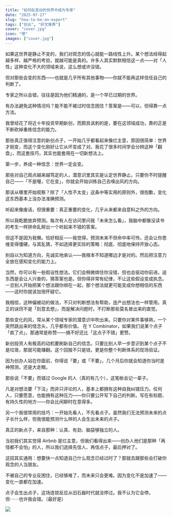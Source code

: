 ```yaml
---
title: "如何在变动的世界中成为专家"
date: "2025-07-27"
slug: "how-to-be-an-expert"
tags: ["创业", "好文推荐"]
cover: "cover.jpg"
icon: "😎"
images: ["cover.jpg"]
---
```

如果这世界是静止不变的，我们对观念的信心就能一路线性上升。某个想法经得起越多样、越严格的考验，就越可能是真的。许多人其实默默相信这一点——对「人性」这种变化不大的领域来说，这么想或许没错。



但对那些会变的东西——也就是几乎所有其他事物——你就不能再这样信任自己的判断了。



专家之所以会错，往往是因为他们精通的，是一个早已过期的世界。



有办法避免这种情况吗？能不能不被过时信念困住？答案是——可以，但得靠一点方法。



我曾经花了将近十年投资早期新创，而颇具讽刺的是，要在这领域成功，靠的正是不断砍掉重练信念的能力。



那些真正值得注意的新创点子，一开始几乎都看起来像烂主意，原因很简单：世界才刚变，而这个变化刚好让它从坏变成了对。我花了很多时间学会分辨这种「翻盘」，而这套技巧，其实也能套用在一切新想法上。



第一步，养成一种信念：世界一定会变。



那些对自己观点越来越笃定的人，潜意识里其实是认定世界静止。只要你不时提醒自己——「不是喔，它在变」，你就会开始训练自己去嗅出风的方向。



那该从哪里开始观察？除了「人性不太变」这条中等实用的原则外，很抱歉，变化这东西基本上没办法准确预测。



听起来像废话，但很重要：真正重要的变化，几乎从来都来自意料之外的方向。



所以我乾脆放弃预测。每次有人在访问里问我「未来怎么看」，我脑中都像没读书的考生一样拼命乱掰出一个听起来不错的答案。



但这不是因为我懒。恰好相反——我觉得，预测未来不但命中率可怜，还会让你思维变得僵硬。与其乱猜，不如选择更实际的策略：彻底、彻底地保持开放心态。



别自以为知道方向，先诚实地承认——我根本不知道哪边才是对的。然后把注意力全放在感知变化的能力上。



当然，你可以有一些假设性想法。它们会稍微绑住你没错，但也会驱动你前进。追东西是会让人兴奋的，猜答案也是。但你得非常有纪律，不让这些假设变成执念。
一旦别人开始把某个想法跟你绑在一起，那个想法就更可能变成你想相信的东西——这时你就该加倍怀疑它。



我相信，这种偏被动的做法，不只对判断想法有帮助，连产出想法也一样管用。真正的诀窍不是「刻意去想」，而是解决问题时，不打断那些莫名冒出来的直觉。



那些变化的风，常从某个领域专家的潜意识中吹出来。只要你对某件事够熟，一个突然跳出来的怪念头，几乎都有价值。
在 Y Combinator，如果我们说某个点子「疯了点」，那通常是称赞——搞不好还比「这点子不错」更赞。



新创投资人有极高的动机要刷新自己的信念。只要比别人早一步意识到某个点子不是垃圾，那就可能赚翻。这个回报不只是钱，更是你整个判断体系的现场验证。



因为创办人站在你面前，你得说「要」或「不要」，几个月后你就会知道你当时是神预测，还是大走眼。



那些说「不要」而错过 Google 的人（真的有几个），这笔帐会记一辈子。



凡是对想法要「下注」而非只评论的人，基本上都拥有这种自我纠错压力。任何人，只要愿意，也能拥有这种压力——你只要公开写下自己的判断。写在有标题、有持久性的地方——你会比闲聊时在意得多。



另一个我很常用的技巧：一开始先看人，不先看点子。虽然我们无法预测未来的点子长什么样，但我很能预测什么样的人会生出未来的点子。



真正的新点子，来自那种：认真、有劲、脑袋够独立的人。



当初我们其实觉得 Airbnb 是烂主意，但我们看得出来——创办人他们是那种「再怪都不会怕」的人，所以我们选择先信人、再信点子，最后押对了。



这招其实通用：想要快一点知道自己什么观念已经过时了？那就去跟那些会打破你观念的人当朋友。



不被自己的专业反困住，已经够难了，而未来只会更难。因为变化不是加速了——变化一直都在加速。



点子会生出点子，这场连锁反应从旧石器时代就没停过。我不认为它会停。
但⋯⋯也许我会错。（最好是）




![](https://prod-files-secure.s3.us-west-2.amazonaws.com/112d0858-5090-4d34-a606-b75eb8d65fd2/46476355-9cf3-4e99-9b7a-3531bc426380/1000202064.png?X-Amz-Algorithm=AWS4-HMAC-SHA256&X-Amz-Content-Sha256=UNSIGNED-PAYLOAD&X-Amz-Credential=ASIAZI2LB4665X6TXCHI%2F20251016%2Fus-west-2%2Fs3%2Faws4_request&X-Amz-Date=20251016T171225Z&X-Amz-Expires=3600&X-Amz-Security-Token=IQoJb3JpZ2luX2VjEOj%2F%2F%2F%2F%2F%2F%2F%2F%2F%2FwEaCXVzLXdlc3QtMiJGMEQCIHFiU97J3mZ7tFy6kxXHooplzN9Z8LWURGOffFADAK2DAiBQ9AJ6U0RKyfWVKsJyOYr1mTkzq8ITapQ%2FLQdbKawrfSqIBAiR%2F%2F%2F%2F%2F%2F%2F%2F%2F%2F8BEAAaDDYzNzQyMzE4MzgwNSIM%2BfuqoJwsSOc3aQxIKtwDSMj0eb0E%2BXaPfJWUIn%2BxdhpcsqmdG%2BhxXO9ZIYmHJ2Oaq6ZwMMiRnuUQ0R1034sFb4P56bjzzut6qgXa%2FYi3Ot%2F3FkRtTJqSv6pVKESBxfvzAhbZ%2BVPmaTc1qZ0oLnnlEjYt7POJLtpZ0a9CroLsFAdA6Ql4HhCE9eIhO%2F7NYIKFhSuAeapuuFMCi%2BsOrfogbcadejZ1vViqbuCqsPJ6icY1q%2Bd%2Fh25tKWVmapypXlZT2hyr%2Fw4QT8B4xSbxP7oNVSesw2SSP9EBAcs4RfADNQjckUK0c8C4O4z3D3nYvfl6Ya0QNhdyLIkBpPgPSNkRVlpJ2e3IvGaxFLDAEwODq2mlQSx1FlJDFY8OuYCi%2FcHx8PdWbM3Kyej1kuhO5rnt4Py3%2BVHFyRzUqict5ebfQ29ZdoWUdinxeASZHMcsAps1PDiBIjRshDNOVpWJ5F5PRzuOJwni%2Ftnyb6uBN41LQ8E1mutOZZVqknoHNxwBZZM38m2nUyeYuc8uphIy%2B6%2BkjiThUKyWow1ShrBj8I2O5LQURJxHX8W1Htfe1CguQlY2doutqERKmUDo7CA35e3a2IkbJR7IXJgacbUorN7U%2BiNoJPUxLWtuUGk4tkg5yrHUr1upjN%2FoGtifiB4whK%2FExwY6pgE%2BSBJqL%2BvOHA4vuGyTAkZaJx22h1GEo4rVVdr1WMF83TtatobXDXj9IXFA6fXTVUxSM3ZTOqwu3x4fU%2B0f29271MT0PAZKhgL%2B%2FOAJM40aL1bJYbcRE2rwzY%2BhrzwiDAv4AnG3QV4jN%2FcA9U%2B%2FXK%2FSROSEYd854Lbcu74M7Ngy03Ysvla7zJ%2BosR7Xp7WyFRHZtSuwBy3m43pfH9%2BhECgmdy5wKvJH&X-Amz-Signature=435467ce4308a563ff6ab5cead86bdbd3a3191ffd9d42b9c4135092e3749443f&X-Amz-SignedHeaders=host&x-amz-checksum-mode=ENABLED&x-id=GetObject)

